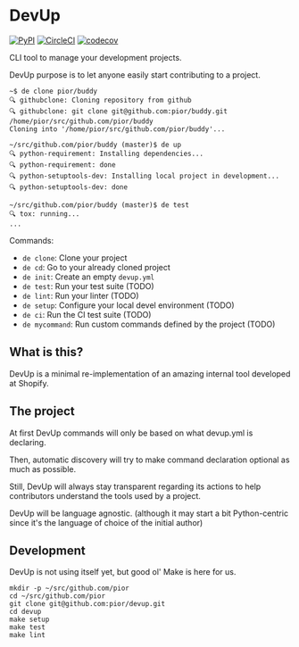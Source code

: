 # DevUp

[![PyPI](https://img.shields.io/pypi/v/devup.svg)](https://pypi.python.org/pypi/devup)
[![CircleCI](https://circleci.com/gh/pior/devup.svg?style=svg)](https://circleci.com/gh/pior/devup)
[![codecov](https://codecov.io/gh/pior/devup/branch/master/graph/badge.svg)](https://codecov.io/gh/pior/devup)

CLI tool to manage your development projects.

DevUp purpose is to let anyone easily start contributing to a project.

```shell
~$ de clone pior/buddy
🔍 githubclone: Cloning repository from github
🔍 githubclone: git clone git@github.com:pior/buddy.git /home/pior/src/github.com/pior/buddy
Cloning into '/home/pior/src/github.com/pior/buddy'...

~/src/github.com/pior/buddy (master)$ de up
🔍 python-requirement: Installing dependencies...
🔍 python-requirement: done
🔍 python-setuptools-dev: Installing local project in development...
🔍 python-setuptools-dev: done

~/src/github.com/pior/buddy (master)$ de test
🔍 tox: running...
...
```

Commands:

- `de clone`: Clone your project
- `de cd`: Go to your already cloned project
- `de init`: Create an empty `devup.yml`
- `de test`: Run your test suite (TODO)
- `de lint`: Run your linter (TODO)
- `de setup`: Configure your local devel environment (TODO)
- `de ci`: Run the CI test suite (TODO)
- `de mycommand`: Run custom commands defined by the project (TODO)

## What is this?

DevUp is a minimal re-implementation of an amazing internal tool developed at
Shopify.

## The project

At first DevUp commands will only be based on what devup.yml is declaring.

Then, automatic discovery will try to make command declaration optional as much as possible.

Still, DevUp will always stay transparent regarding its actions to help contributors understand the tools used by a project.

DevUp will be language agnostic. (although it may start a bit Python-centric since it's the language of choice of the initial author)

## Development

DevUp is not using itself yet, but good ol' Make is here for us.

```shell
mkdir -p ~/src/github.com/pior
cd ~/src/github.com/pior
git clone git@github.com:pior/devup.git
cd devup
make setup
make test
make lint
```
